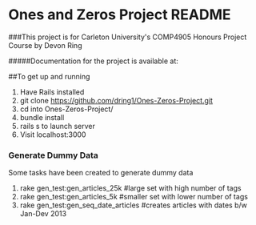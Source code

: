 # Ones and Zeros Project README
###This project is for Carleton University's COMP4905 Honours Project Course by Devon Ring

#####Documentation for the project is available at:

##To get up and running

1. Have Rails installed
2. git clone https://github.com/dring1/Ones-Zeros-Project.git
3. cd into Ones-Zeros-Project/
4. bundle install
5. rails s to launch server
6. Visit localhost:3000


### Generate Dummy Data
Some tasks have been created to generate dummy data
1. rake gen_test:gen_articles_25k #large set with high number of tags
2. rake gen_test:gen_articles_5k #smaller set with lower number of tags
3. rake gen_test:gen_seq_date_articles #creates articles with dates b/w Jan-Dev 2013
